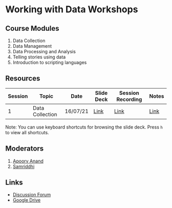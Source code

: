 # Working with Data Workshops

## Course Modules

1. Data Collection
2. Data Management
3. Data Processing and Analysis
4. Telling stories using data
5. Introduction to scripting languages

## Resources

| Session | Topic | Date | Slide Deck | Session Recording | Notes |
| ------- | ----- | ------ | --------- | ----------------- |------|
| 1 | Data Collection | 16/07/21 | [Link](https://civicdatalab.in/Working-with-Data-Workshops/) | [Link](https://youtu.be/DwfiBPyxlLM) | [Link](https://docs.google.com/document/d/1ZBMfqCvjPmqRQr2cUpVazK81SYK4GFJK3qf3uXxJoOY/edit?usp=sharing) |

Note: You can use keyboard shortcuts for browsing the slide deck. Press `h` to view all shortcuts. 

## Moderators

1. [Apoorv Anand](mailto:apoorv@civicdatalab.in)
2. [Samriddhi](mailto:samriddhi@civicdatalab.in)

## Links

- [Discussion Forum](https://chat.civicdatalab.in/group/vidhi-data-workshops)
- [Google Drive](https://drive.google.com/drive/folders/1RFCQ19wUuMB5QRTpbEndCjHu_zQ8Rx6y?usp=sharing)
